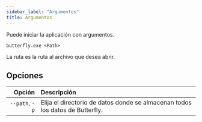 ```yaml
---
sidebar_label: "Argumentos"
title: Argumentos
---
```


Puede iniciar la aplicación con argumentos.

`butterfly.exe <Path>`

La ruta es la ruta al archivo que desea abrir.

## Opciones

|         Opción | Descripción                                                                   |
| --------------:|:----------------------------------------------------------------------------- |
| `--path`, `-p` | Elija el directorio de datos donde se almacenan todos los datos de Butterfly. |
